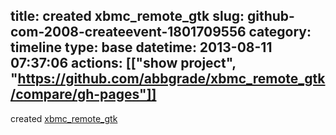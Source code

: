 title: created xbmc_remote_gtk
slug: github-com-2008-createevent-1801709556
category: timeline
type: base
datetime: 2013-08-11 07:37:06
actions: [["show project", "https://github.com/abbgrade/xbmc_remote_gtk/compare/gh-pages"]]
---
created [xbmc_remote_gtk](https://github.com/abbgrade/xbmc_remote_gtk)
